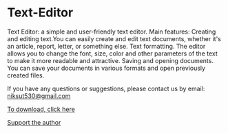 # Text-Editor
Text Editor: a simple and user-friendly text editor.
Main features:
Creating and editing text.You can easily create and edit text documents, whether it's an article, report, letter, or something else. Text formatting. The editor allows you to change the font, size, color and other parameters of the text to make it more readable and attractive.
Saving and opening documents.
You can save your documents in various formats and open previously created files.

If you have any questions or suggestions, please contact us by email:
niksut530@gmail.com

[To download, click here](https://github.com/nik-company/Text-Editor/releases)

[Support the author](https://www.donationalerts.com/r/sutyagin_nikita)
